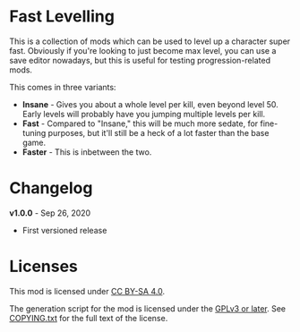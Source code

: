 Fast Levelling
==============

This is a collection of mods which can be used to level up a character
super fast.  Obviously if you're looking to just become max level, you
can use a save editor nowadays, but this is useful for testing
progression-related mods.

This comes in three variants:

* **Insane** - Gives you about a whole level per kill, even beyond
  level 50.  Early levels will probably have you jumping multiple levels
  per kill.
* **Fast** - Compared to "Insane," this will be much more sedate, for
  fine-tuning purposes, but it'll still be a heck of a lot faster than
  the base game.
* **Faster** - This is inbetween the two.

Changelog
=========

**v1.0.0** - Sep 26, 2020
 * First versioned release
 
Licenses
========

This mod is licensed under [CC BY-SA 4.0](https://creativecommons.org/licenses/by-sa/4.0/).

The generation script for the mod is licensed under the
[GPLv3 or later](https://www.gnu.org/licenses/quick-guide-gplv3.html).
See [COPYING.txt](../../COPYING.txt) for the full text of the license.

